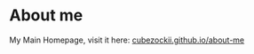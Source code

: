 # About me

My Main Homepage, visit it here: [cubezockii.github.io/about-me](https://cubezockii.github.io/about-me/)
